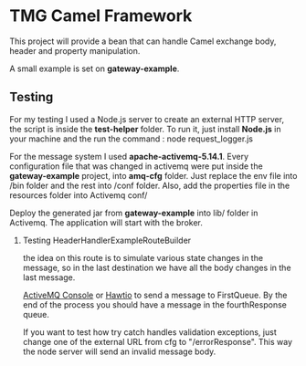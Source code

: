 TMG Camel Framework
====================

This project will provide a bean that can handle Camel exchange body, header and property manipulation.

A small example is set on **gateway-example**.


Testing
--------------

For my testing I used a Node.js server to create an external HTTP server, the script is inside the **test-helper** folder.
To run it, just install **Node.js** in your machine and the run the command : node request_logger.js

For the message system I used **apache-activemq-5.14.1**. Every configuration file that was changed in activemq were put inside
the **gateway-example** project, into  **amq-cfg** folder. Just replace the env file into /bin folder and the rest into /conf folder.
Also, add the properties file in the resources folder into Activemq conf/

Deploy the generated jar from **gateway-example** into lib/ folder in Activemq. The application will start with the broker.

1. Testing HeaderHandlerExampleRouteBuilder
  
    the idea on this route is to simulate various state changes in the message, so in the last destination we have all the body changes
    in the last message. 
    
    [ActiveMQ Console](http://localhost:8161/admin/) or [Hawtio](http://localhost:8161/hawtio/) to send a message to FirstQueue.
    By the end of the process you should have a message in the fourthResponse queue. 
    
    If you want to test how try catch handles validation exceptions, just change one of the external URL from cfg to "/errorResponse".
    This way the node server will send an invalid message body.
